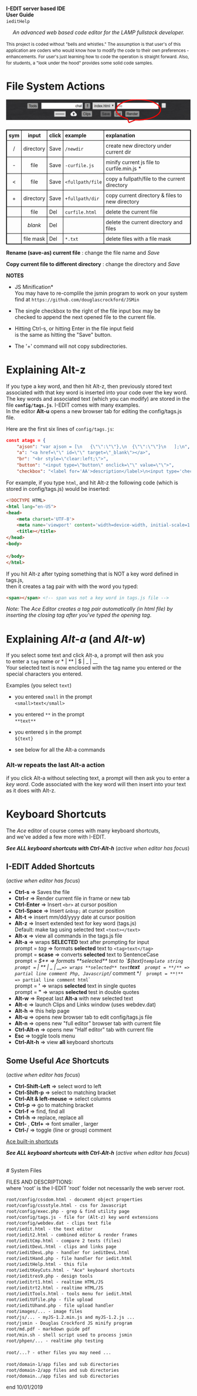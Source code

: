**I-EDIT server based IDE**  
**User Guide**  
`ieditHelp`

_<center>An advanced web based code editor for the LAMP fullstack developer.</center>_

<small>
This project is coded without "bells and whistles."
The assumption is that user's of this application are coders who would know
how to modify the code to their own preferences - enhancements. For user's just
learning how to code the operation is straight forward.
Also, for students, a "look under the hood" provides some solid code samples.
</small>

# File System Actions

![I-EDIT](images/toolbarHelp.png "main navigation")

<style>
table, th, td {
  border: 1px solid black;
  border-collapse: collapse;
}  
th, td {
  padding: 5px;
}
</style>

| sym | input   | click | example         | explanation |
|:---:| :---:   | :---  | :---            | :--- |
|  /  |directory|Save   | `/newdir`       | create new directory under current dir |
|  -  |file     |Save   | `-curfile.js`   | minify current js file to curfile.min.js * |
|  <  |file     |Save   | `<fullpath/file`| copy a fullpath/file to the current directory|
|  +  |directory|Save   | `+fullpath/dir` | copy current directory & files to new directory |
|     |file     |Del    | `curfile.html`  | delete the current file |
|     |_blank_  |Del    |                 | delete the current directory and files |
|     |file mask|Del    | `*.txt`         | delete files with a file mask | 

**Rename (save-as) current file**
: change the file name and _Save_

**Copy current file to different directory**
: change the directory and _Save_

**NOTES**
* JS Minification*  
You may have to re-complile the jsmin program to work on your system  
find at `https://github.com/douglascrockford/JSMin`

* The single checkbox to the right of the file input box may be  
checked to append the next opened file to the current file.

* Hitting Ctrl-s, or hitting Enter in the file input field  
is the same as hitting the "Save" button.  

* The '+' command will not copy subdirectories.

# Explaining Alt-z

If you type a key word, and then hit Alt-z, then previously 
stored text associated with that key word is inserted into your 
code over the key word. The key words and associated text (which you
can modify) are stored in the file **`config/tags.js`**. 
I-EDIT comes with many examples.  
In the editor **Alt-u** opens a new browser tab for editing
the config/tags.js file.

Here are the first six lines of ```config/tags.js```:
```json
const atags = {
	"ajson": "var ajson = [\n	{\"\":\"\"},\n	{\"\":\"\"}\n	];\n",
	"a": "<a href=\"\" id=\"\" target=\"_blank\"></a>",
	"br": "<br style=\"clear:left;\">",
	"button": "<input type=\"button\" onclick=\"\" value=\"\">",
	"checkbox": "<label for='AA'>description</label>\n<input type='checkbox' id='AA' name='postfield' value='postvalue'>",
```

For example, if you type `html`, and hit Alt-z 
the following code (which is stored in config/tags.js) would be inserted:
```html
<!DOCTYPE HTML>
<html lang="en-US">
<head>
	<meta charset='UTF-8'>
	<meta name='viewport' content='width=device-width, initial-scale=1'>
	<title></title>
</head>
<body>

</body>
</html>
```
If you hit Alt-z after typing something that is NOT a key word defined in tags.js,  
then it creates a tag pair with with the word you typed:
```html
<span></span> <!-- span was not a key word in tags.js file -->
```
_Note:_ The _Ace Editor creates a tag pair automatically (in html file) by
inserting the closing tag after you've typed
the opening tag_.

# Explaining *Alt-a* (and *Alt-w*)

If you select some text and click Alt-a, a prompt will then ask you  
to enter a `tag` name or * | ** | $ | _ | __  
Your selected text is now enclosed with the tag name you entered
or the special characters you entered.

Examples (you select `text`)
* you entered `small` in the prompt  
`<small>text</small>`

* you entered `**` in the prompt  
`**text**`

* you entered `$` in the prompt  
`${text}`

* see below for all the Alt-a commands

### Alt-w repeats the last Alt-a action

if you click Alt-a without selecting text, a prompt will then ask you
to enter a _key word_. Code associated with the key word will then
insert into your text as it does with Alt-z.

# Keyboard Shortcuts

The _Ace_ editor of course comes with many keyboard shortcuts,  
and we've added a few more with I-EDIT.

__*See ALL keyboard shortcuts with Ctrl-Alt-h*__ (_active when editor has focus_)

## I-EDIT Added Shortcuts

(_active when editor has focus_)
* __Ctrl-s__ => Saves the file
* __Ctrl-r__ => Render current file in frame or new tab
* __Ctrl-Enter__ => Insert `<br>` at cursor position
* __Ctrl-Space__ => Insert `&nbsp;` at cursor position
* __Alt-t__ => insert mm/dd/yyyy date at cursor position
* __Alt-z__ => Insert extended text for key word (tags.js)  
  Default: make tag using selected text `<text></text>`
* __Alt-x__ => view all commands in the tags.js file
* __Alt-a__ => wraps **SELECTED** text after prompting for input   
  prompt = _tag_ => formats **selected** text to `<tag>text</tag>`  
  prompt = **scase** => converts **selected** text to SentenceCase  
  prompt = **$** => formats **selected** text to `${text}` template string  
  prompt = `* | ** | _ | __` => wraps **selected** text `**text**`  
  prompt = **/** => partial line comment Php, Javascript `/* comment */`  
  prompt = **!** => partial line comment html `<!-- comment -->`  
  prompt = **'** => wraps **selected** text in single quotes  
  prompt = **"** => wraps **selected** test in double quotes
* __Alt-w__ => Repeat last __Alt-a__ with new selected text
* __Alt-c__ => launch Clips and Links window (uses webdev.dat)
* __Alt-h__ => this help page
* __Alt-u__ => opens new browser tab to edit config/tags.js file
* __Alt-n__ => opens new "full editor" browser tab with current file
* __Ctrl-Alt-n__ => opens new "Half editor" tab with current file
* __Esc__ => toggle tools menu
* __Ctrl-Alt-h__ => view __all__ keyboard shortcuts


## Some Useful _Ace_ Shortcuts

(_active when editor has focus_)

* __Ctrl-Shift-Left__ => select word to left
* __Ctrl-Shift-p__ => select to matching bracket
* __Ctrl-Alt & left-mouse__ => select columns
* __Ctrl-p__ => go to matching bracket
* __Ctrl-f__ => find, find all
* __Ctrl-h__ => replace, replace all
* __Ctrl-__ , __Ctrl+__ => font smaller , larger
* __Ctrl-/__ => toggle (line or group) comment

[Ace built-in shortcuts](ieditKeyCuts.html "https://ace.c9.io/")

__*See ALL keyboard shortcuts with Ctrl-Alt-h*__ (_active when editor has focus_)

<br>
# System Files

FILES AND DESCRIPTIONS:  
where 'root' is the I-EDIT 'root' folder
not necessarily the web server root.
```text
root/config/cssdom.html - document object properties
root/config/cssstyle.html - css for Javascript
root/config/exec.php - grep & find utility page
root/config/tags.js - file for (Alt-z) key word extensions
root/config/webdev.dat - clips text file
root/iedit.html - the text editor
root/iedit2.html - combined editor & render frames
root/ieditCmp.html - compare 2 texts (files)
root/ieditDevL.html - clips and links page
root/ieditDevL.php - handler for ieditDevL.html
root/ieditHand.php - file handler for iedit.html
root/ieditHelp.html - this file
root/ieditKeyCuts.html - "Ace" keyboard shortcuts
root/ieditres9.php - design tools
root/ieditrt1.html - realtime HTML/JS
root/ieditrt2.html - realtime HTML/JS 
root/ieditTools.html - tools menu for iedit.html
root/ieditUfile.php - file upload
root/ieditUhand.php - file upload handler
root/images/... - image files
root/js/... - myJS-1.2.min.js and myJS-1.2.js ...
root/jsmin - Douglas Crockford JS minify program
root/md.pdf - markdown guide pdf
root/min.sh - shell script used to process jsmin
root/phpen/... - realtime php testing

root/...? - other files you may need ...

root/domain-1/app files and sub directories
root/domain-2/app files and sub directories
root/domain../app files and sub directories
```



end 10/01/2019

